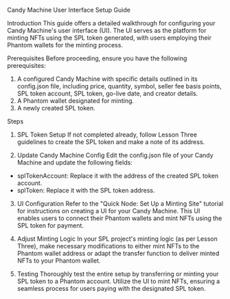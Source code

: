 Candy Machine User Interface Setup Guide

Introduction
This guide offers a detailed walkthrough for configuring your Candy Machine's user interface (UI). The UI serves as the platform for minting NFTs using the SPL token generated, with users employing their Phantom wallets for the minting process.

Prerequisites
Before proceeding, ensure you have the following prerequisites:

1. A configured Candy Machine with specific details outlined in its config.json file, including price, quantity, symbol, seller fee basis points, SPL token account, SPL token, go-live date, and creator details.
2. A Phantom wallet designated for minting.
3. A newly created SPL token.

Steps
1. SPL Token Setup
If not completed already, follow Lesson Three guidelines to create the SPL token and make a note of its address.

2. Update Candy Machine Config
Edit the config.json file of your Candy Machine and update the following fields:

- splTokenAccount: Replace it with the address of the created SPL token account.
- splToken: Replace it with the SPL token address.

3. UI Configuration
Refer to the "Quick Node: Set Up a Minting Site" tutorial for instructions on creating a UI for your Candy Machine. This UI enables users to connect their Phantom wallets and mint NFTs using the SPL token for payment.

4. Adjust Minting Logic
In your SPL project's minting logic (as per Lesson Three), make necessary modifications to either mint NFTs to the Phantom wallet address or adapt the transfer function to deliver minted NFTs to your Phantom wallet.

5. Testing
Thoroughly test the entire setup by transferring or minting your SPL token to a Phantom account. Utilize the UI to mint NFTs, ensuring a seamless process for users paying with the designated SPL token.
